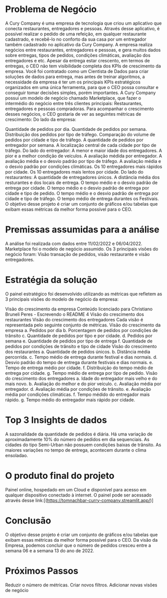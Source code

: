 # Problema de Negócio

A Cury Company é uma empresa de tecnologia que criou um aplicativo que conecta restaurantes, entregadores e pessoas. Através desse aplicativo, é possível realizar o pedido de uma refeição, em qualquer restaurante cadastrado, e recebê-lo no conforto da sua casa por um entregador também cadastrado no aplicativo da Cury Company. A empresa realiza negócios entre restaurantes, entregadores e pessoas, e gera muitos dados sobre entregas, tipos de pedidos, condições climáticas, avaliação dos entregadores e etc. Apesar da entrega estar crescento, em termos de entregas, o CEO não tem visibilidade completa dos KPIs de crescimento da empresa. Você foi contratado como um Cientista de Dados para criar soluções de dados para entrega, mas antes de treinar algoritmos, a necessidade da empresa é ter um os principais KPIs estratégicos organizados em uma única ferramenta, para que o CEO possa consultar e conseguir tomar decisões simples, porém importantes. A Cury Company possui um modelo de negócio chamado Marketplace, que fazer o intermédio do negócio entre três clientes principais: Restaurantes, entregadores e pessoas compradoras. Para acompanhar o crescimento desses negócios, o CEO gostaria de ver as seguintes métricas de crescimento: Do lado da empresa:

Quantidade de pedidos por dia.
Quantidade de pedidos por semana.
Distribuição dos pedidos por tipo de tráfego.
Comparação do volume de pedidos por cidade e tipo de tráfego.
A quantidade de pedidos por entregador por semana.
A localização central de cada cidade por tipo de tráfego. Do lado do entregador:
A menor e maior idade dos entregadores.
A pior e a melhor condição de veículos.
A avaliação médida por entregador.
A avaliação média e o desvio padrão por tipo de tráfego.
A avaliação média e o desvio padrão por condições climáticas.
Os 10 entregadores mais rápidos por cidade.
Os 10 entregadores mais lentos por cidade. Do lado do restaurantes:
A quantidade de entregadores únicos.
A distância média dos resturantes e dos locais de entrega.
O tempo médio e o desvio padrão de entrega por cidade.
O tempo médio e o desvio padrão de entrega por cidade e tipo de pedido.
O tempo médio e o desvio padrão de entrega por cidade e tipo de tráfego.
O tempo médio de entrega durantes os Festivais. O objetivo desse projeto é criar um conjunto de gráficos e/ou tabelas que exibam essas métricas da melhor forma possível para o CEO.

# Premissas assumidas para a análise

A análise foi realizada com dados entre 11/02/2022 e 06/04/2022.
Marketplace foi o modelo de negócio assumido.
Os 3 principais visões do negócio foram: Visão transação de pedidos, visão restaurante e visão entregadores.

# Estratégia da solução

O painel estratégico foi desenvolvido utilizando as métricas que refletem as 3 principais visões do modelo de negócio da empresa:

Visão do crescimento da empresa Conteúdo licenciado para Christiano Bruneli Peres - Escrevendo o README 4
Visão do crescimento dos restaurantes
Visão do crescimento dos entregadores Cada visão é representada pelo seguinte conjunto de métricas.
Visão do crescimento da empresa a. Pedidos por dia b. Porcentagem de pedidos por condições de trânsito c. Quantidade de pedidos por tipo e por cidade. d. Pedidos por semana e. Quantidade de pedidos por tipo de entrega f. Quantidade de pedidos por condições de trânsito e tipo de cidade
Visão do crescimento dos restaurantes a. Quantidade de pedidos únicos. b. Distância média percorrida. c. Tempo médio de entrega durante festival e dias normais. d. Desvio padrão do tempo de entrega durante festivais e dias normais. e. Tempo de entrega médio por cidade. f. Distribuição do tempo médio de entrega por cidade. g. Tempo médio de entrega por tipo de pedido.
Visão do crescimento dos entregadores a. Idade do entregador mais velho e do mais novo. b. Avaliação do melhor e do pior veículo. c. Avaliação média por entregador. d. Avaliação média por condições de trânsito. e. Avaliação média por condições climáticas. f. Tempo médido do entregador mais rápido. g. Tempo médio do entregador mais rápido por cidade.

# Top 3 Insights de dados

A sazonalidade da quantidade de pedidos é diária. Há uma variação de aproximadamente 10% do número de pedidos em dia sequenciais.
As cidades do tipo Semi-Urban não possuem condições baixas de trânsito.
As maiores variações no tempo de entrega, acontecem durante o clima ensoladao.

# O produto final do projeto

Painel online, hospedado em um Cloud e disponível para acesso em qualquer dispositivo conectado à internet. O painel pode ser acessado através desse link:[(https://tomnachbar-curry-company.streamlit.app/)]

# Conclusão

O objetivo desse projeto é criar um conjunto de gráficos e/ou tabelas que exibam essas métricas da melhor forma possível para o CEO. Da visão da Empresa, podemos concluir que o número de pedidos cresceu entre a semana 06 e a semana 13 do ano de 2022.

# Próximos Passos

Reduzir o número de métricas.
Criar novos filtros.
Adicionar novas visões de negócio

